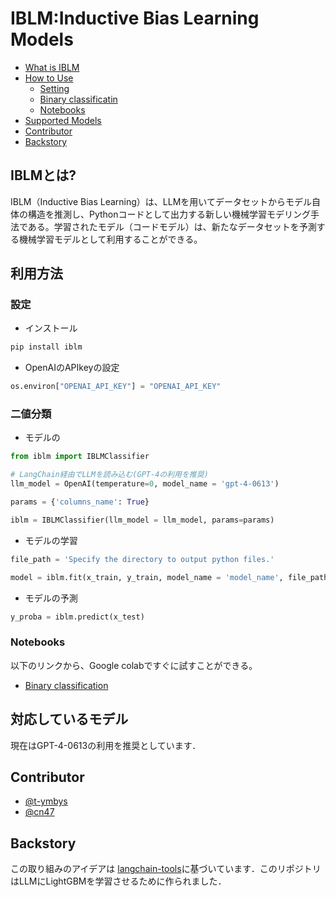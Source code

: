 # IBLM:Inductive Bias Learning Models


- [What is IBLM](#what-is-iblm)
- [How to Use](#how-to-use)
    - [Setting](#setting)
    - [Binary classificatin](#binary-classification)
    - [Notebooks](#notebooks)
- [Supported Models](#supported-models)
- [Contributor](#contributor)
- [Backstory](#backstory)



## IBLMとは?
IBLM（Inductive Bias Learning）は、LLMを用いてデータセットからモデル自体の構造を推測し、Pythonコードとして出力する新しい機械学習モデリング手法である。学習されたモデル（コードモデル）は、新たなデータセットを予測する機械学習モデルとして利用することができる。


## 利用方法

### 設定

* インストール
```python
pip install iblm
```
* OpenAIのAPIkeyの設定 
```python
os.environ["OPENAI_API_KEY"] = "OPENAI_API_KEY"
```

### 二値分類

* モデルの
```python
from iblm import IBLMClassifier

# LangChain経由でLLMを読み込む(GPT-4の利用を推奨)
llm_model = OpenAI(temperature=0, model_name = 'gpt-4-0613')

params = {'columns_name': True}

iblm = IBLMClassifier(llm_model = llm_model, params=params)
```

* モデルの学習
```python
file_path = 'Specify the directory to output python files.'

model = iblm.fit(x_train, y_train, model_name = 'model_name', file_path=file_path)
```

* モデルの予測
```python
y_proba = iblm.predict(x_test)
```

### Notebooks
以下のリンクから、Google colabですぐに試すことができる。
- [Binary classification](https://github.com/fuyu-quant/IBLM/blob/release-maintenance/examples/iblmodel_halfmoon.ipynb)


## 対応しているモデル
現在はGPT-4-0613の利用を推奨としています．


## Contributor
- [@t-ymbys](https://github.com/t-ymbys)
- [@cn47](https://github.com/cn47)


## Backstory
この取り組みのアイデアは [langchain-tools](https://github.com/fuyu-quant/langchain-tools)に基づいています．このリポジトリはLLMにLightGBMを学習させるために作られました．
